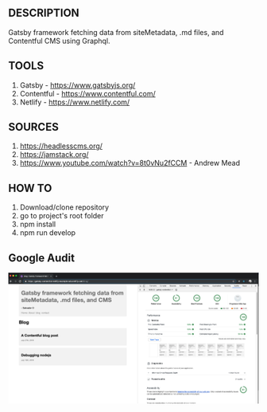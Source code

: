 ## DESCRIPTION

Gatsby framework fetching data from siteMetadata, .md files, and Contentful CMS using Graphql.

## TOOLS

1. Gatsby - https://www.gatsbyjs.org/
2. Contentful - https://www.contentful.com/
3. Netlify - https://www.netlify.com/

## SOURCES

1. https://headlesscms.org/
2. https://jamstack.org/
3. https://www.youtube.com/watch?v=8t0vNu2fCCM - Andrew Mead

## HOW TO

1. Download/clone repository
2. go to project's root folder
3. npm install
4. npm run develop

## Google Audit

![Google audit 29/07/2019](/static/images/29-07-19.google-audit.png)